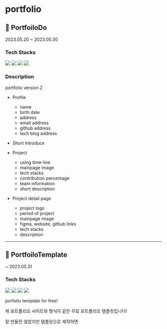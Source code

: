 # portfolio

## 📁 PortfoiloDo

2023.05.20 ~ 2023.05.30

### Tech Stacks

<img src="https://img.shields.io/badge/React-61DAFB?style=for-the-badge&logo=React&logoColor=black"/> <img src="https://img.shields.io/badge/Typescript-3178C6?style=for-the-badge&logo=Typescript&logoColor=white"/> <img src="https://img.shields.io/badge/TailwindCss-06B6D4?style=for-the-badge&logo=tailwindcss&logoColor=white"/> <img src="https://img.shields.io/badge/Vite-646CFF?style=for-the-badge&logo=Vite&logoColor=white"/>

### Description

portfolio version 2

* Profile
  - name
  - birth date
  - address
  - email address 
  - github address 
  - tech blog address 
 
* Short Introduce

* Project 
  - using time-line
  - mainpage image
  - tech stacks
  - contribution percentage
  - team information
  - short description 
 

* Project detail page
  - project logo 
  - period of project
  - mainpage image
  - figma, website, github links
  - tech stacks
  - description


---

## 📁 PortfoiloTemplate

~ 2023.05.31

### Tech Stacks

<img src="https://img.shields.io/badge/React-61DAFB?style=for-the-badge&logo=React&logoColor=black"/> <img src="https://img.shields.io/badge/Typescript-3178C6?style=for-the-badge&logo=Typescript&logoColor=white"/> <img src="https://img.shields.io/badge/TailwindCss-06B6D4?style=for-the-badge&logo=tailwindcss&logoColor=white"/> <img src="https://img.shields.io/badge/Vite-646CFF?style=for-the-badge&logo=Vite&logoColor=white"/>
 
 
porfolio template for free!

제 포트폴리오 사이트와 형식이 같은 무료 포트폴리오 템플릿입니다! 

잘 만들진 않았지만 템플릿으로 제작하면 









